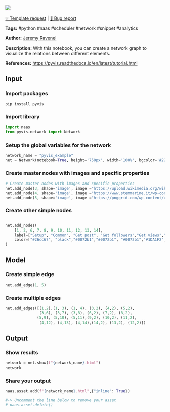 <a href="https://app.naas.ai/user-redirect/naas/downloader?url=https://raw.githubusercontent.com/jupyter-naas/awesome-notebooks/master/Pyvis/Pyvis_Create_a_network_visualization.ipynb" target="_parent"><img src="https://naasai-public.s3.eu-west-3.amazonaws.com/open_in_naas.svg"/></a><br><br><a href="https://github.com/jupyter-naas/awesome-notebooks/issues/new?assignees=&labels=&template=template-request.md&title=Tool+-+Action+of+the+notebook+">💡 Template request</a> | <a href="https://github.com/jupyter-naas/awesome-notebooks/issues/new?assignees=&labels=&template=bug_report.md&title=">🚨 Bug report</a>

**Tags:** #python #naas #scheduler #network #snippet #analytics

**Author:** [Jeremy Ravenel](https://www.linkedin.com/in/jeremyravenel/)

**Description:** With this notebook, you can create a network graph to visualize the relations between different elements.

**References:** https://pyvis.readthedocs.io/en/latest/tutorial.html

## Input

### Import packages


```python
pip install pyvis
```

### Import library


```python
import naas
from pyvis.network import Network
```

### Setup the global variables for the network


```python
network_name = "pyvis_example"
net = Network(notebook=True, height='750px', width='100%', bgcolor='#222222', font_color='white')
```

### Create master nodes with images and specific properties


```python
# Create master nodes with images and specific properties
net.add_node(3, shape='image', image ="https://upload.wikimedia.org/wikipedia/commons/thumb/c/ca/LinkedIn_logo_initials.png/768px-LinkedIn_logo_initials.png")
net.add_node(4, shape='image', image ="https://www.stemmarine.it/wp-content/uploads/2018/08/youtube-logo.png", color="#FF0000")
net.add_node(5, shape='image', image ="https://pnggrid.com/wp-content/uploads/2021/07/Twitter-Logo-Square.png", color="#1DA1F2")
```

### Create other simple nodes


```python

net.add_nodes(
    [1, 2, 6, 7, 8, 9, 10, 11, 12, 13, 14],
    label=["Setup", "Common", "Get post", "Get followers","Get views","Get post", "Get followers","Get views","Get post", "Get followers","Get views"],
    color=["#26cc67", "black","#0072b1","#0072b1", "#0072b1","#1DA1F2", "#1DA1F2", "#1DA1F2","#FF0000","#FF0000","#FF0000",],
)
```

## Model

### Create simple edge


```python
net.add_edge(1, 5)
```

### Create multiple edges


```python
net.add_edges([(1,2),(1, 3), (1, 4), (3,2), (4,2), (5,2), 
               (3,6), (3,7), (3,8), (6,2), (7,2), (8,2), 
              (5,9), (5,10), (5,11),(9,2), (10,2), (11,2),
               (4,12), (4,13), (4,14),(14,2), (13,2), (12,2)])
```

## Output

### Show results


```python
network = net.show(f"{network_name}.html")
network
```

### Share your output


```python
naas.asset.add(f"{network_name}.html",{"inline": True})

#-> Uncomment the line below to remove your asset
# naas.asset.delete()
```
